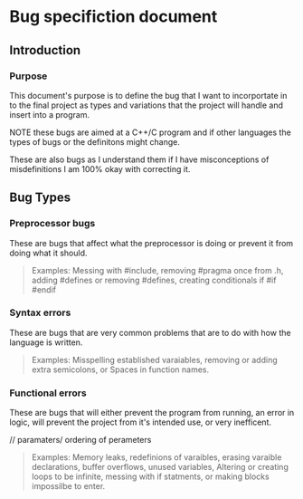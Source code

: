 # Bug specifiction document
## Introduction 
### Purpose 
This document's purpose is to define the bug that I want to incorportate in to the final project as types and variations that the project will handle and insert into a program. 

NOTE these bugs are aimed at a C++/C program and if other languages the types of bugs or the definitons might change.

These are also bugs as I understand them if I have misconceptions of misdefinitions I am 100% okay with correcting it.

## Bug Types

### Preprocessor bugs
These are bugs that affect what the preprocessor is doing or prevent it from doing what it should.
>Examples: Messing with #include, removing #pragma once from .h, adding #defines or removing #defines, creating conditionals if #if #endif

### Syntax errors
These are bugs that are very common problems that are to do with how the language is written.
>Examples: Misspelling established varaiables, removing or adding extra semicolons, or Spaces in function names.

### Functional errors
These are bugs that will either prevent the program from running, an error in logic, will prevent the project from it's intended use, or very inefficent.


// paramaters/ ordering of perameters 
>Examples: Memory leaks, redefinions of varaibles, erasing varaible declarations, buffer overflows, unused variables, Altering or creating loops to be infinite, messing with if statments, or making blocks impossilbe to enter.
